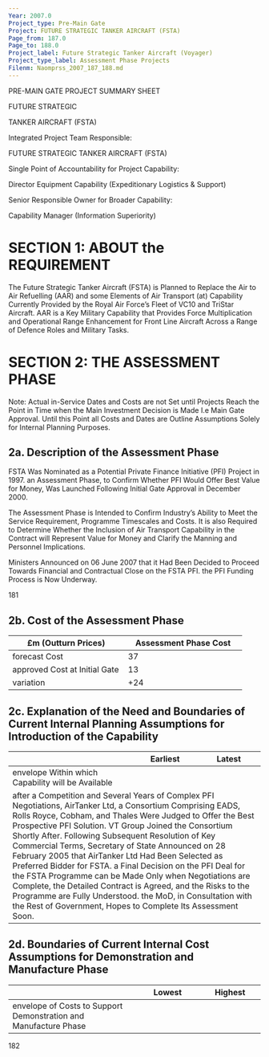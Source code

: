 ```yaml
---
Year: 2007.0
Project_type: Pre-Main Gate
Project: FUTURE STRATEGIC TANKER AIRCRAFT (FSTA)
Page_from: 187.0
Page_to: 188.0
Project_label: Future Strategic Tanker Aircraft (Voyager)
Project_type_label: Assessment Phase Projects
Filenm: Naomprss_2007_187_188.md
---
```

PRE-MAIN GATE PROJECT SUMMARY SHEET

FUTURE STRATEGIC

TANKER AIRCRAFT (FSTA)

Integrated Project Team Responsible:

FUTURE STRATEGIC TANKER AIRCRAFT (FSTA)

Single Point of Accountability for Project Capability:

Director Equipment Capability (Expeditionary Logistics & Support)

Senior Responsible Owner for Broader Capability:

Capability Manager (Information Superiority)

# SECTION 1: ABOUT the REQUIREMENT

The Future Strategic Tanker Aircraft (FSTA) is Planned to Replace the Air to Air Refuelling (AAR) and some Elements of Air Transport (at) Capability Currently Provided by the Royal Air Force’s Fleet of VC10 and TriStar Aircraft. AAR is a Key Military Capability that Provides Force Multiplication and Operational Range Enhancement for Front Line Aircraft Across a Range of Defence Roles and Military Tasks.

# SECTION 2: THE ASSESSMENT PHASE

Note: Actual in-Service Dates and Costs are not Set until Projects Reach the Point in Time when the Main Investment Decision is Made I.e Main Gate Approval. Until this Point all Costs and Dates are Outline Assumptions Solely for Internal Planning Purposes.

## 2a. Description of the Assessment Phase

FSTA Was Nominated as a Potential Private Finance Initiative (PFI) Project in 1997. an Assessment Phase, to Confirm Whether PFI Would Offer Best Value for Money, Was Launched Following Initial Gate Approval in December 2000.

The Assessment Phase is Intended to Confirm Industry’s Ability to Meet the Service Requirement, Programme Timescales and Costs. It is also Required to Determine Whether the Inclusion of Air Transport Capability in the Contract will Represent Value for Money and Clarify the Manning and Personnel Implications.

Ministers Announced on 06 June 2007 that it Had Been Decided to Proceed Towards Financial and Contractual Close on the FSTA PFI. the PFI Funding Process is Now Underway.

181

## 2b. Cost of the Assessment Phase

<table>
<colgroup>
<col Style="Width: 49%" />
<col Style="Width: 50%" />
</Colgroup>
<thead>
<tr>
<th>
£m (Outturn Prices)
</Th>
<th>
Assessment Phase Cost
</Th>
</Tr>
</Thead>
<tbody>
<tr>
<td>forecast Cost</Td>
<td>
37
</Td>
</Tr>
<tr>
<td>approved Cost at Initial Gate</Td>
<td>
13
</Td>
</Tr>
<tr>
<td>variation</Td>
<td>
+24
</Td>
</Tr>
</Tbody>
</Table>

## 2c. Explanation of the Need and Boundaries of Current Internal Planning Assumptions for Introduction of the Capability

<table>
<colgroup>
<col Style="Width: 49%" />
<col Style="Width: 25%" />
<col Style="Width: 25%" />
</Colgroup>
<thead>
<tr>
<th></Th>
<th>
Earliest
</Th>
<th>
Latest
</Th>
</Tr>
</Thead>
<tbody>
<tr>
<td>envelope Within which Capability will be Available</Td>
<td>

</Td>
<td>

</Td>
</Tr>
<tr>
<td Colspan="3">after a Competition and Several Years of Complex PFI Negotiations, AirTanker Ltd, a Consortium Comprising EADS, Rolls Royce, Cobham, and Thales Were Judged to Offer the Best Prospective PFI Solution. VT Group Joined the Consortium Shortly After. Following Subsequent Resolution of Key Commercial Terms, Secretary of State Announced on 28 February 2005 that AirTanker Ltd Had Been Selected as Preferred Bidder for FSTA. a Final Decision on the PFI Deal for the FSTA Programme can be Made Only when Negotiations are Complete, the Detailed Contract is Agreed, and the Risks to the Programme are Fully Understood. the MoD, in Consultation with the Rest of Government, Hopes to Complete Its Assessment Soon.</Td>
</Tr>
</Tbody>
</Table>

## 2d. Boundaries of Current Internal Cost Assumptions for Demonstration and Manufacture Phase

<table>
<colgroup>
<col Style="Width: 50%" />
<col Style="Width: 25%" />
<col Style="Width: 24%" />
</Colgroup>
<thead>
<tr>
<th></Th>
<th>
Lowest
</Th>
<th>
Highest
</Th>
</Tr>
</Thead>
<tbody>
<tr>
<td>envelope of Costs to Support Demonstration and Manufacture Phase</Td>
<td>

</Td>
<td>

</Td>
</Tr>
</Tbody>
</Table>

182
